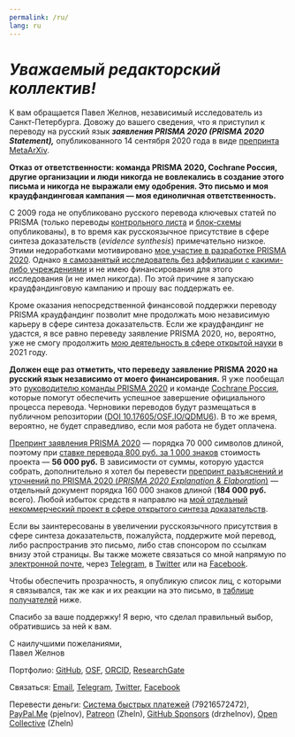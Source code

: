 ```yaml
---
permalink: /ru/
lang: ru
---
```


# _Уважаемый редакторский коллектив!_

К вам обращается Павел Желнов, независимый исследователь из Санкт-Петербурга. Довожу до вашего сведения, что я приступил к переводу на русский язык _**заявления PRISMA 2020 (PRISMA 2020 Statement),**_ опубликованного 14 сентября 2020 года в виде [препринта MetaArXiv](https://doi.org/10.31222/osf.io/v7gm2). 

**Отказ от ответственности: команда PRISMA 2020, Cochrane Россия, другие организации и люди никогда не вовлекались в создание этого письма и никогда не выражали ему одобрения. Это письмо и моя краудфандинговая кампания — моя единоличная ответственность.**

С 2009 года не опубликовано русского перевода ключевых статей по PRISMA (только переводы [контрольного листа](http://www.prisma-statement.org/documents/PRISMA%20Russian%20checklist.pdf) и [блок-схемы](http://www.prisma-statement.org/documents/PRISMA%20Russian%20flow%20diagram.pdf) опубликованы), в то время как русскоязычное присутствие в сфере синтеза доказательств (_evidence synthesis_) примечательно низкое. Этими недоработками мотивировано [мое участие в разработке PRISMA 2020](https://doi.org/10.17605/OSF.IO/MKCB5). Однако [я самозанятый исследователь без аффилиации с какими-либо учреждениями](https://orcid.org/0000-0003-2767-5123) и не имею финансирования для этого исследования (и не имел никогда). По этой причине  я запускаю краудфандинговую кампанию и прошу вас поддержать ее.

Кроме оказания непосредственной финансовой поддержки переводу PRISMA краудфандинг позволит мне продолжать мою независимую карьеру в сфере синтеза доказательств. Если же краудфандинг не удастся, я все равно переведу заявление PRISMA 2020, но, вероятно, уже не смогу продолжить [мою деятельность в сфере открытой науки](https://p1m.org) в 2021 году.

**Должен еще раз отметить, что переведу заявление PRISMA 2020 на русский язык независимо от моего финансирования.** Я уже пообещал это [руководителю команды PRISMA 2020](https://twitter.com/mjpages) и команде [Cochrane Россия](https://russia.cochrane.org), которые помогут обеспечить успешное завершение официального процесса перевода. Черновики переводов будут размещаться в публичном репозитории ([DOI 10.17605/OSF.IO/QDMU6](https://doi.org/10.17605/OSF.IO/QDMU6)). В то же время, вероятно, не будет справедливо, если моя работа не будет оплачена.

[Препринт заявления PRISMA 2020](https://doi.org/10.31222/osf.io/v7gm2) — порядка 70&nbsp;000 символов длиной, поэтому при [ставке перевода 800&nbsp;руб. за 1&nbsp;000 знаков](https://hire.p1m.org/#перевод-и-редактирование-текстов) стоимость проекта — **56&nbsp;000&nbsp;руб.** В зависимости от суммы, которую удастся собрать, дополнительно я хотел бы перевести [препринт разъяснений и уточнений по PRISMA 2020 (_PRISMA 2020 Explanation & Elaboration_)](https://doi.org/10.31222/osf.io/gwdhk) — отдельный документ порядка 160&nbsp;000 знаков длиной (**184&nbsp;000&nbsp;руб.** всего). Любой избыток средств я направлю на [мой отдельный некоммерческий проект в сфере открытого синтеза доказательств](https://zheln.com).

Если вы заинтересованы в увеличении русскоязычного присутствия в сфере синтеза доказательств, пожалуйста, поддержите мой перевод, либо распространив это письмо, либо став спонсором по ссылкам внизу этой страницы. Вы также можете связаться со мной напрямую по [электронной почте](mailto:pavel@zheln.com), через [Telegram](https://t.me/drzhelnov), в [Twitter](https://twitter.com/drzhelnov) или на [Facebook](https://facebook.com/drzhelnov). 

Чтобы обеспечить прозрачность, я опубликую список лиц, с которыми я связывался, так же как и их реакции на это письмо, в [таблице получателей](https://zhelnov-to-editors.github.io/ru/#table) ниже.

Спасибо за ваше поддержку! Я верю, что сделал правильный выбор, обратившись за ней к вам.

С наилучшими пожеланиями,
<br>
Павел Желнов

Портфолио: [GitHub](https://github.com/pussiatoday), [OSF](https://osf.io/9c83x), [ORCID](https://orcid.org/0000-0003-2767-5123), [ResearchGate](https://researchgate.net/profile/Pavel_Zhelnov)

Связаться: [Email](mailto:pavel@zheln.com), [Telegram](https://t.me/drzhelnov), [Twitter](https://twitter.com/drzhelnov), [Facebook](https://facebook.com/drzhelnov)

Перевести деньги: [Система быстрых платежей](https://sbp.nspk.ru/) (79216572472), [PayPal.Me](https://paypal.me/pjelnov) (pjelnov), [Patreon](https://patreon.com/zheln) (Zheln), [GitHub Sponsors](https://github.com/sponsors/drzhelnov) (drzhelnov), [Open Collective](https://opencollective.com/zheln) (Zheln)
